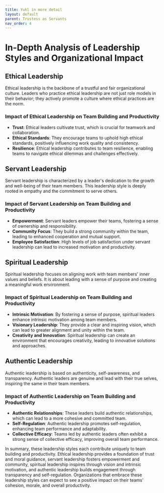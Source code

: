 ```yaml
---
title: Yukl in more detail
layout: default 
parent: Trustess as Servants
nav_order: 4
---
```


# In-Depth Analysis of Leadership Styles and Organizational Impact

## Ethical Leadership

Ethical leadership is the backbone of a trustful and fair organizational culture. Leaders who practice ethical leadership are not just role models in their behavior; they actively promote a culture where ethical practices are the norm.

### Impact of Ethical Leadership on Team Building and Productivity

- **Trust**: Ethical leaders cultivate trust, which is crucial for teamwork and collaboration.
- **Ethical Standards**: They encourage teams to uphold high ethical standards, positively influencing work quality and consistency.
- **Resilience**: Ethical leadership contributes to team resilience, enabling teams to navigate ethical dilemmas and challenges effectively.

## Servant Leadership

Servant leadership is characterized by a leader's dedication to the growth and well-being of their team members. This leadership style is deeply rooted in empathy and the commitment to serve others.

### Impact of Servant Leadership on Team Building and Productivity

- **Empowerment**: Servant leaders empower their teams, fostering a sense of ownership and responsibility.
- **Community Focus**: They build a strong community within the team, leading to enhanced cooperation and mutual support.
- **Employee Satisfaction**: High levels of job satisfaction under servant leadership can lead to increased motivation and productivity.

## Spiritual Leadership

Spiritual leadership focuses on aligning work with team members' inner values and beliefs. It is about leading with a sense of purpose and creating a meaningful work environment.

### Impact of Spiritual Leadership on Team Building and Productivity

- **Intrinsic Motivation**: By fostering a sense of purpose, spiritual leaders enhance intrinsic motivation among team members.
- **Visionary Leadership**: They provide a clear and inspiring vision, which can lead to greater alignment and unity within the team.
- **Creativity and Innovation**: Spiritual leadership can create an environment that encourages creativity, leading to innovative solutions and approaches.

## Authentic Leadership

Authentic leadership is based on authenticity, self-awareness, and transparency. Authentic leaders are genuine and lead with their true selves, inspiring the same in their team members.

### Impact of Authentic Leadership on Team Building and Productivity

- **Authentic Relationships**: These leaders build authentic relationships, which can lead to a more cohesive and committed team.
- **Self-Regulation**: Authentic leadership promotes self-regulation, enhancing team performance and adaptability.
- **Collective Efficacy**: Teams led by authentic leaders often exhibit a strong sense of collective efficacy, improving overall team performance.

In summary, these leadership styles each contribute uniquely to team building and productivity. Ethical leadership provides a foundation of trust and moral guidance, servant leadership fosters empowerment and community, spiritual leadership inspires through vision and intrinsic motivation, and authentic leadership builds engagement through transparency and self-regulation. Organizations that embrace these leadership styles can expect to see a positive impact on their teams' cohesion, morale, and overall productivity.
